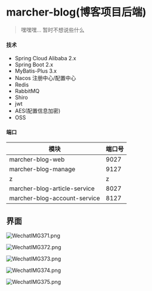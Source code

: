 # marcher-blog(博客项目后端)
> 嘿嘿嘿... 暂时不想说些什么

#### 技术
- Spring Cloud Alibaba 2.x
- Spring Boot 2.x
- MyBatis-Plus 3.x
- Nacos 注册中心/配置中心
- Redis
- RabbitMQ
- Shiro
- jwt
- AES(配置信息加密)
- OSS

#### 端口
模块 | 端口号
--- | ---
marcher-blog-web | 9027
marcher-blog-manage | 9127
z | z
marcher-blog-article-service | 8027
marcher-blog-account-service | 8127


## 界面
![WechatIMG371.png](http://marcher-temp.oss-cn-shenzhen.aliyuncs.com/2019-05-09/e2e82a4cb74346879a2dc2e06230405a.png)  

![WechatIMG372.png](https://marcher-temp.oss-cn-shenzhen.aliyuncs.com/2019-05-09/baf3552d87c043dca981951e6a5ed6b1.png)

![WechatIMG373.png](https://marcher-temp.oss-cn-shenzhen.aliyuncs.com/2019-05-09/8c760e4feb924d2c9a9f7e330f902501.png)

![WechatIMG374.png](https://marcher-temp.oss-cn-shenzhen.aliyuncs.com/2019-05-09/e9d827078ba14e3d9545b320fe9f8b9f.png)

![WechatIMG375.png](https://marcher-temp.oss-cn-shenzhen.aliyuncs.com/2019-05-09/441115b50205486aacaaa587f4630cee.png)
